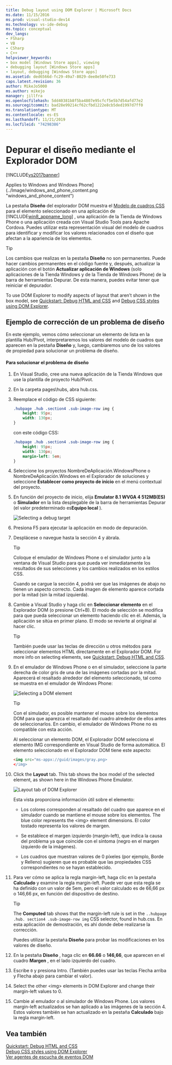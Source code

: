 ```yaml
---
title: Debug layout using DOM Explorer | Microsoft Docs
ms.date: 11/15/2016
ms.prod: visual-studio-dev14
ms.technology: vs-ide-debug
ms.topic: conceptual
dev_langs:
- FSharp
- VB
- CSharp
- C++
helpviewer_keywords:
- box model [Windows Store apps], viewing
- debugging layout [Windows Store apps]
- layout, debugging [Windows Store apps]
ms.assetid: ded6566d-fc29-49a7-8029-dee8e50fe733
caps.latest.revision: 36
author: MikeJo5000
ms.author: mikejo
manager: jillfra
ms.openlocfilehash: 5dd40381b8f5ba4807e95cfcf5e5b7d54afd77e2
ms.sourcegitcommit: bad28e99214cf62cfbd1222e8cb5ded1997d7ff0
ms.translationtype: MT
ms.contentlocale: es-ES
ms.lasthandoff: 11/21/2019
ms.locfileid: "74298386"
---
```

# <a name="debug-layout-using-dom-explorer"></a>Depurar el diseño mediante el Explorador DOM
[!INCLUDE[vs2017banner](../includes/vs2017banner.md)]

Applies to Windows and Windows Phone](../Image/windows_and_phone_content.png "windows_and_phone_content")  
  
 La pestaña **Diseño** del explorador DOM muestra el [Modelo de cuadros CSS](https://go.microsoft.com/fwlink/?LinkID=238778) para el elemento seleccionado en una aplicación de [!INCLUDE[win8_appname_long](../includes/win8-appname-long-md.md)] , una aplicación de la Tienda de Windows Phone o una aplicación creada con Visual Studio Tools para Apache Cordova. Puedes utilizar esta representación visual del modelo de cuadros para identificar y modificar los valores relacionados con el diseño que afectan a la apariencia de los elementos.  
  
> [!TIP]
> Los cambios que realizas en la pestaña **Diseño** no son permanentes. Puede hacer cambios permanentes en el código fuente y, después, actualizar la aplicación con el botón **Actualizar aplicación de Windows** (solo aplicaciones de la Tienda Windows y de la Tienda de Windows Phone) de la barra de herramientas Depurar. De esta manera, puedes evitar tener que reiniciar el depurador.  
  
 To use DOM Explorer to modify aspects of layout that aren’t shown in the box model, see [Quickstart: Debug HTML and CSS](../debugger/quickstart-debug-html-and-css.md) and [Debug CSS styles using DOM Explorer](../debugger/debug-css-styles-using-dom-explorer.md).  
  
## <a name="example-of-fixing-a-layout-issue"></a>Ejemplo de corrección de un problema de diseño  
 En este ejemplo, vemos cómo seleccionar un elemento de lista en la plantilla Hub/Pivot, interpretaremos los valores del modelo de cuadros que aparecen en la pestaña **Diseño** y, luego, cambiaremos uno de los valores de propiedad para solucionar un problema de diseño.  
  
#### <a name="to-fix-the-layout-issue"></a>Para solucionar el problema de diseño  
  
1. En Visual Studio, cree una nueva aplicación de la Tienda Windows que use la plantilla de proyecto Hub/Pivot.  
  
2. En la carpeta pages\hubs, abra hub.css.  
  
3. Reemplace el código de CSS siguiente:  
  
    ```css  
    .hubpage .hub .section4 .sub-image-row img {  
        height: 95px;  
        width: 130px;  
    }  
    ```  
  
     con este código CSS:  
  
    ```css  
    .hubpage .hub .section4 .sub-image-row img {  
        height: 95px;  
        width: 130px;  
        margin-left: 5em;  
    }  
    ```  
  
4. Seleccione los proyectos NombreDeAplicación.WindowsPhone o NombreDeAplicación.Windows en el Explorador de soluciones y seleccione **Establecer como proyecto de inicio** en el menú contextual del proyecto.  
  
5. En función del proyecto de inicio, elija **Emulator 8.1 WVGA 4 512MB(ES)** o **Simulador** en la lista desplegable de la barra de herramientas Depurar (el valor predeterminado es**Equipo local** ).  
  
     ![Selecting a debug target](../debugger/media/js-dom-debug-target-emu.png "JS_DOM_Debug_Target_Emu")  
  
6. Presiona F5 para ejecutar la aplicación en modo de depuración.  
  
7. Desplácese o navegue hasta la sección 4 y ábrala.  
  
    > [!TIP]
    > Coloque el emulador de Windows Phone o el simulador junto a la ventana de Visual Studio para que pueda ver inmediatamente los resultados de sus selecciones y los cambios realizados en los estilos CSS.  
  
     Cuando se cargue la sección 4, podrá ver que las imágenes de abajo no tienen un aspecto correcto. Cada imagen de elemento aparece cortada por la mitad (sin la mitad izquierda).  
  
8. Cambie a Visual Studio y haga clic en **Seleccionar elemento** en el Explorador DOM (o presione Ctrl+B). El modo de selección se modifica para que pueda seleccionar un elemento haciendo clic en él. Además, la aplicación se sitúa en primer plano. El modo se revierte al original al hacer clic.  
  
    > [!TIP]
    > También puede usar las teclas de dirección u otros métodos para seleccionar elementos HTML directamente en el Explorador DOM. For more info on selecting elements, see [Quickstart: Debug HTML and CSS](../debugger/quickstart-debug-html-and-css.md).  
  
9. En el emulador de Windows Phone o en el simulador, seleccione la parte derecha de color gris de una de las imágenes cortadas por la mitad. Aparecerá el resaltado alrededor del elemento seleccionado, tal como se muestra en el emulador de Windows Phone:  
  
     ![Selecting a DOM element](../debugger/media/js-css-layout-select.png "JS_CSS_Layout_Select")  
  
    > [!TIP]
    > Con el simulador, es posible mantener el mouse sobre los elementos DOM para que aparezca el resaltado del cuadro alrededor de ellos antes de seleccionarlos. En cambio, el emulador de Windows Phone no es compatible con esta acción.  
  
     Al seleccionar un elemento DOM, el Explorador DOM selecciona el elemento IMG correspondiente en Visual Studio de forma automática. El elemento seleccionado en el Explorador DOM tiene este aspecto:  
  
    ```html  
    <img src="ms-appx://guid/images/gray.png>   
    </img>  
    ```  
  
10. Click the **Layout** tab. This tab shows the box model of the selected element, as shown here in the Windows Phone Emulator.  
  
     ![Layout tab of DOM Explorer](../debugger/media/js-css-layout.png "JS_CSS_Layout")  
  
     Esta vista proporciona información útil sobre el elemento:  
  
    - Los colores corresponden al resaltado del cuadro que aparece en el simulador cuando se mantiene el mouse sobre los elementos. The blue color represents the \<img> element dimensions. El color tostado representa los valores de margen.  
  
    - Se establece el margen izquierdo (margin-left), que indica la causa del problema ya que coincide con el síntoma (negro en el margen izquierdo de la imágenes).  
  
    - Los cuadros que muestran valores de 0 píxeles (por ejemplo, Borde y Relleno) sugieren que es probable que las propiedades CSS correspondientes no se hayan establecido.  
  
11. Para ver cómo se aplica la regla margin-left, haga clic en la pestaña **Calculado** y examine la regla margin-left. Puede ver que esta regla se ha definido con un valor de 5em, pero el valor calculado es de 66,66 px o 146,66 px, en función del dispositivo de destino.  
  
    > [!TIP]
    > The **Computed** tab shows that the margin-left rule is set in the `..hubpage .hub. section4 .sub-image-row img` CSS selector, found in hub.css. En esta aplicación de demostración, es ahí donde debe realizarse la corrección.  
  
     Puedes utilizar la pestaña **Diseño** para probar las modificaciones en los valores de diseño.  
  
12. En la pestaña **Diseño** , haga clic en **66.66** o **146,66**, que aparecen en el cuadro **Margen** , en el lado izquierdo del cuadro.  
  
13. Escribe `0` y presiona Intro. (También puedes usar las teclas Flecha arriba y Flecha abajo para cambiar el valor).  
  
14. Select the other \<img> elements in DOM Explorer and change their margin-left values to 0.  
  
15. Cambie al emulador o al simulador de Windows Phone. Los valores margin-left actualizados se han aplicado a las imágenes de la sección 4. Estos valores también se han actualizado en la pestaña **Calculado** bajo la regla margin-left.  
  
## <a name="see-also"></a>Vea también  
 [Quickstart: Debug HTML and CSS](../debugger/quickstart-debug-html-and-css.md)   
 [Debug CSS styles using DOM Explorer](../debugger/debug-css-styles-using-dom-explorer.md)   
 [Ver agentes de escucha de eventos DOM](../debugger/view-dom-event-listeners.md)
